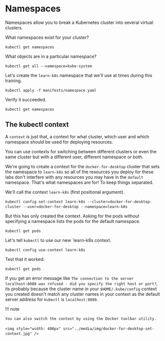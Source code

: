 # Namespaces

Namespaces allow you to break a Kubernetes cluster into several virtual clusters.

What namespaces exist for your cluster?

    kubectl get namespaces

What objects are in a particular namespace?

    kubectl get all --namespace=kube-system

Let's create the `learn-k8s` namespace that we'll use at times during this training.

    kubectl apply -f manifests/namespace.yaml

Verify it succeeded.

    kubectl get namespaces
    
## The kubectl context

A `context` is just that, a context for what cluster, which user and which namespace should be used for deploying resources.

You can use contexts for switching between different clusters or even the same cluster but with a different user, different namespace or both.

We're going to create a context for the `docker-for-desktop` cluster that sets the namespace to `learn-k8s` so all of the resources you deploy for these labs don't interfere with any resources you may have in the `default` namespace. That's what namespaces are for! To keep things separated.

We'll call the context `learn-k8s` (first positional argument).

    kubectl config set-context learn-k8s --cluster=docker-for-desktop-cluster --user=docker-for-desktop --namespace=learn-k8s

But this has only created the context. Asking for the pods without specifying a namespace lists the pods for the default namespace.

    kubectl get pods

Let's tell `kubectl` to use our new `learn-k8s context.

    kubectl config use-context learn-k8s

Test that it worked:

    kubectl get pods

If you get an error message like `The connection to the server localhost:8080 was refused - did you specify the right host or port?`, its probably because the cluster name in your `$HOME/.kube/config` context you created doesn't match any cluster names in your context as the default server address for `kubectl` is `localhost:8080`.

!!! note

    You can also switch the context by using the Docker toolbar utility.
    
    <img style="width: 400px" src="../media/img/docker-for-desktop-set-context.jpg" />
